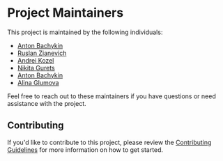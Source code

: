 # Project Maintainers

This project is maintained by the following individuals:

- [Anton Bachykin](https://github.com/DenyingTheTruth)
- [Ruslan Zianevich](https://github.com/ruslanzianevich)
- [Andrei Kozel](https://github.com/andrey-kozel)
- [Nikita Gurets](https://github.com/StepanBURNdera)
- [Anton Bachykin](https://github.com/DenyingTheTruth)
- [Alina Glumova](https://github.com/aglumova)

Feel free to reach out to these maintainers if you have questions or need assistance with the project.

## Contributing

If you'd like to contribute to this project, please review the [Contributing Guidelines](CONTRIBUTING.md) for more information on how to get started.
